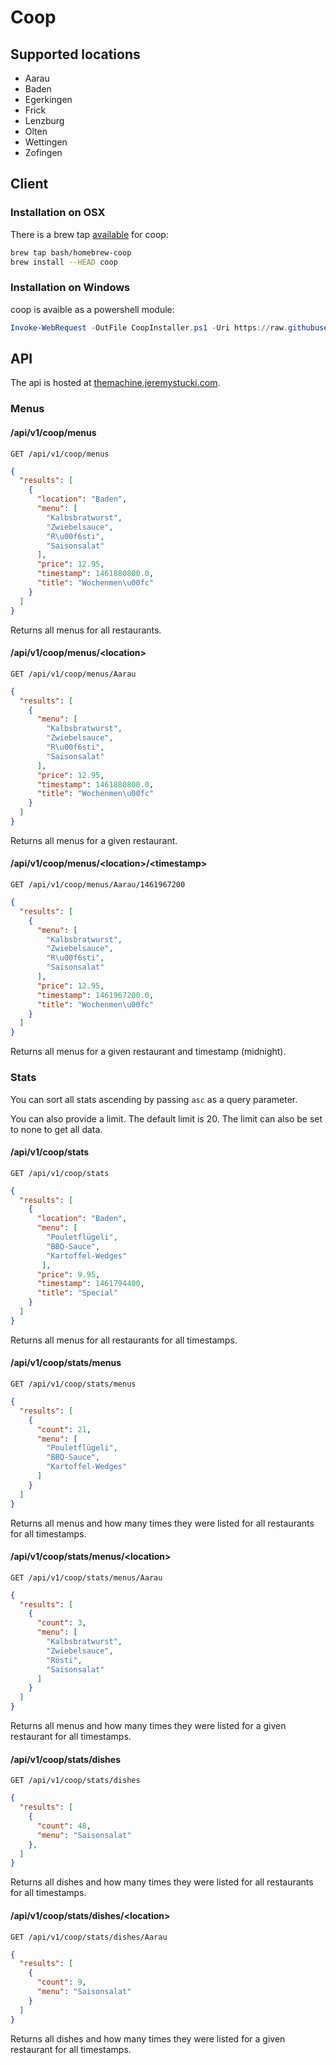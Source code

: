 # Coop

## Supported locations
- Aarau
- Baden
- Egerkingen
- Frick
- Lenzburg
- Olten
- Wettingen
- Zofingen

## Client

### Installation on OSX
There is a brew tap [available](https://github.com/bash/homebrew-coop) for coop:

```bash
brew tap bash/homebrew-coop
brew install --HEAD coop
```

### Installation on Windows
coop is avaible as a powershell module:

```powershell
Invoke-WebRequest -OutFile CoopInstaller.ps1 -Uri https://raw.githubusercontent.com/STJEREM/coop/development/client/powershell/Installer.ps1; .\CoopInstaller.ps1
```

## API

The api is hosted at [themachine.jeremystucki.com](https://themachine.jeremystucki.com).

### Menus
#### /api/v1/coop/menus
```GET /api/v1/coop/menus```
```json
{
  "results": [
    {
      "location": "Baden",
      "menu": [
        "Kalbsbratwurst",
        "Zwiebelsauce",
        "R\u00f6sti",
        "Saisonsalat"
      ],
      "price": 12.95,
      "timestamp": 1461880800.0,
      "title": "Wochenmen\u00fc"
    }
  ]
}
```
Returns all menus for all restaurants.

#### /api/v1/coop/menus/\<location>
```GET /api/v1/coop/menus/Aarau```
```json
{
  "results": [
    {
      "menu": [
        "Kalbsbratwurst",
        "Zwiebelsauce",
        "R\u00f6sti",
        "Saisonsalat"
      ],
      "price": 12.95,
      "timestamp": 1461880800.0,
      "title": "Wochenmen\u00fc"
    }
  ]
}
```
Returns all menus for a given restaurant.

#### /api/v1/coop/menus/\<location>/\<timestamp>
```GET /api/v1/coop/menus/Aarau/1461967200```
```json
{
  "results": [
    {
      "menu": [
        "Kalbsbratwurst",
        "Zwiebelsauce",
        "R\u00f6sti",
        "Saisonsalat"
      ],
      "price": 12.95,
      "timestamp": 1461967200.0,
      "title": "Wochenmen\u00fc"
    }
  ]
}
```
Returns all menus for a given restaurant and timestamp (midnight).

### Stats
You can sort all stats ascending by passing ```asc``` as a query parameter.

You can also provide a limit. The default limit is 20.
The limit can also be set to none to get all data.

#### /api/v1/coop/stats
```GET /api/v1/coop/stats```
```json
{
  "results": [
    {
      "location": "Baden",
      "menu": [
        "Pouletflügeli",
        "BBQ-Sauce",
        "Kartoffel-Wedges"
       ],
      "price": 9.95,
      "timestamp": 1461794400,
      "title": "Special"
    }
  ]
}
```
Returns all menus for all restaurants for all timestamps.

#### /api/v1/coop/stats/menus
```GET /api/v1/coop/stats/menus```
```json
{
  "results": [
    {
      "count": 21,
      "menu": [
        "Pouletflügeli",
        "BBQ-Sauce",
        "Kartoffel-Wedges"
      ]
    }
  ]
}
```
Returns all menus and how many times they were listed for all restaurants for all timestamps.

#### /api/v1/coop/stats/menus/\<location>
```GET /api/v1/coop/stats/menus/Aarau```
```json
{
  "results": [
    {
      "count": 3,
      "menu": [
        "Kalbsbratwurst",
        "Zwiebelsauce",
        "Rösti",
        "Saisonsalat"
      ]
    }
  ]
}
```
Returns all menus and how many times they were listed for a given restaurant for all timestamps.

#### /api/v1/coop/stats/dishes
```GET /api/v1/coop/stats/dishes```
```json
{
  "results": [
    {
      "count": 48,
      "menu": "Saisonsalat"
    },
  ]
}
```
Returns all dishes and how many times they were listed for all restaurants for all timestamps.

#### /api/v1/coop/stats/dishes/\<location>
```GET /api/v1/coop/stats/dishes/Aarau```
```json
{
  "results": [
    {
      "count": 9,
      "menu": "Saisonsalat"
    }
  ]
}
```
Returns all dishes and how many times they were listed for a given restaurant for all timestamps.
